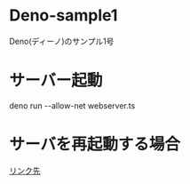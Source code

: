 # Deno-sample1
Deno(ディーノ)のサンプル1号

# サーバー起動
deno run --allow-net webserver.ts

# サーバを再起動する場合
[リンク先](https://kenjimorita.jp/deno-error-uncaught-addrinuse-address-already-in-use-os-error-48/)